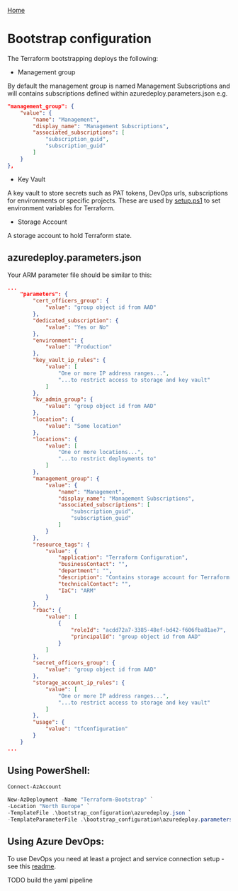 [Home](https://github.com/heathen1878/Terraform/blob/main/README.md)

# Bootstrap configuration

The Terraform bootstrapping deploys the following:
- Management group

By default the management group is named Management Subscriptions and will contains subscriptions defined within azuredeploy.parameters.json e.g. 

```json
"management_group": {
    "value": {
        "name": "Management",
        "display_name": "Management Subscriptions",
        "associated_subscriptions": [
            "subscription_guid",
            "subscription_guid"
        ]
    }
},
```

- Key Vault

A key vault to store secrets such as PAT tokens, DevOps urls, subscriptions for environments or specific projects. These are used by [setup.ps1](https://github.com/heathen1878/Terraform/blob/main/Scripts/setup.ps1) to set environment variables for Terraform.

- Storage Account

A storage account to hold Terraform state.

## azuredeploy.parameters.json

Your ARM parameter file should be similar to this:

```json
...
    "parameters": {
        "cert_officers_group": {
            "value": "group object id from AAD"
        },
        "dedicated_subscription": {
            "value": "Yes or No"
        },
        "environment": {
            "value": "Production"
        },
        "key_vault_ip_rules": {
            "value": [
                "One or more IP address ranges...",
                "...to restrict access to storage and key vault"
            ]
        },
        "kv_admin_group": {
            "value": "group object id from AAD"
        },
        "location": {
            "value": "Some location"
        },
        "locations": {
            "value": [
                "One or more locations...",
                "...to restrict deployments to"
            ]
        },
        "management_group": {
            "value": {
                "name": "Management",
                "display_name": "Management Subscriptions",
                "associated_subscriptions": [
                    "subscription_guid",
                    "subscription_guid"
                ]
            }
        },
        "resource_tags": {
            "value": {
                "application": "Terraform Configuration",
                "businessContact": "",
                "department": "",
                "description": "Contains storage account for Terraform Remote State, and Key Vault for bootstrapping secrets",
                "technicalContact": "",
                "IaC": "ARM"
            }
        },
        "rbac": {
            "value": [
                {
                    "roleId": "acdd72a7-3385-48ef-bd42-f606fba81ae7",
                    "principalId": "group object id from AAD"
                }
            ]
        },
        "secret_officers_group": {
            "value": "group object id from AAD"
        },
        "storage_account_ip_rules": {
            "value": [
                "One or more IP address ranges...",
                "...to restrict access to storage and key vault"
            ]
        },
        "usage": {
            "value": "tfconfiguration"
        }
    }
...
```

## Using PowerShell:
```PowerShell
Connect-AzAccount

New-AzDeployment -Name "Terraform-Bootstrap" `
-Location "North Europe" `
-TemplateFile .\bootstrap_configuration\azuredeploy.json `
-TemplateParameterFile .\bootstrap_configuration\azuredeploy.parameters.json
```

## Using Azure DevOps:

To use DevOps you need at least a project and service connection setup - see this [readme](https://github.com/heathen1878/ARM-QuickStarts/blob/master/AzureDevOps/readMe.md).

TODO build the yaml pipeline

```yaml
```